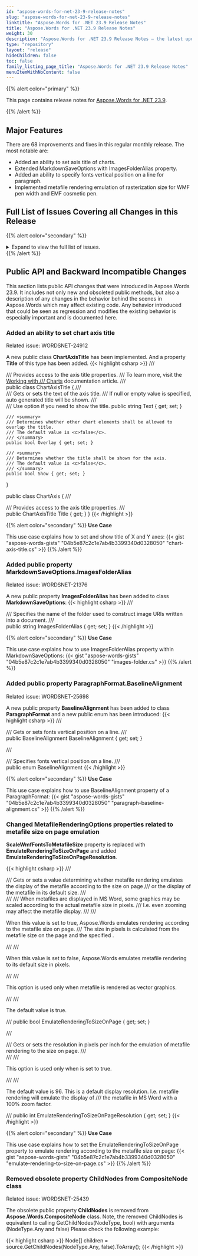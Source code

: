```yaml
---
id: "aspose-words-for-net-23-9-release-notes"
slug: "aspose-words-for-net-23-9-release-notes"
linktitle: "Aspose.Words for .NET 23.9 Release Notes"
title: "Aspose.Words for .NET 23.9 Release Notes"
weight: 30
description: "Aspose.Words for .NET 23.9 Release Notes – the latest updates and fixes."
type: "repository"
layout: "release"
hideChildren: false
toc: false
family_listing_page_title: "Aspose.Words for .NET 23.9 Release Notes"
menuItemWithNoContent: false
---
```


{{% alert color="primary" %}}

This page contains release notes for [Aspose.Words for .NET 23.9](https://www.nuget.org/packages/Aspose.Words/23.9.0).

{{% /alert %}}

## Major Features

There are 68 improvements and fixes in this regular monthly release. The most notable are:

- Added an ability to set axis title of charts.
- Extended MarkdownSaveOptions with ImagesFolderAlias property.
- Added an ability to specify fonts vertical position on a line for paragraph.
- Implemented metafile rendering emulation of rasterization size for WMF pen width and EMF cosmetic pen.

## Full List of Issues Covering all Changes in this Release

{{% alert color="secondary" %}}
<details><summary>Expand to view the full list of issues.</summary>

|Key|Summary|Category|
| :- | :- | :- |
|WORDSNET-24397|Allow getting styleId value form Style|New Feature
|WORDSNET-21376|Support MarkdownSaveOptions.ImagesFolderAlias|New Feature
|WORDSNET-24912|Support chart axis title in API|New Feature
|WORDSNET-24672|Axis title support|New Feature
|WORDSNET-13933|Add feature to set Axis Title of Chart|New Feature
|WORDSNET-14201|Support paragraph's property Automatically Adjust Right Indent When Using Document Grid|New Feature
|WORDSNET-25755|LINQ Reporting Engine - Treat a variable initialized upon a missing member as a missing member|New Feature
|WORDSNET-25403|Consider moving to SkiaSharp 2.88.3 |New Feature
|WORDSNET-14300|None of the table lines are being printed on the TIFF image and incorrect table layout|New Feature
|WORDSNET-22157|Text is Shifted up to Previous Page in output PDF|Enhancement
|WORDSNET-14298|Table lines are not printed on the TIFF image|Enhancement
|WORDSNET-25778|Content is shown incorrectly after report building and converting to PDF|Enhancement
|WORDSNET-25801|Text outline format is lost on CHM loading|Bug
|WORDSNET-25808|Invalid license signature error message when a license is applied|Bug
|WORDSNET-25829|FileCorruptedException is thrown upon loading DOCX document|Bug
|WORDSNET-25757|DOCX to MD: Ticks not converted correctly|Bug
|WORDSNET-25812|Content appears on the wrong page in AW layout|Bug
|WORDSNET-25724|Incorrect paragraph border position|Bug
|WORDSNET-25791|OutOfMemoryException on rendering to PDF|Bug
|WORDSNET-25680|DOCX to PDF: different chart label|Bug
|WORDSNET-25588|Text is not matched when FindWholeWordsOnly is enabled|Bug
|WORDSNET-25698|Make ParagraphFormat.BaselineAlignment public|Bug
|WORDSNET-23746|Markdown document with a SVG image embedded as a data URL is imported as plain text|Bug
|WORDSNET-25784|Zero-width joiner is not rendered correctly when exporting Word document to PDF|Bug
|WORDSNET-25797|REF filed is rendered/updated incorrectly when saving to PDF|Bug
|WORDSNET-25270|Exception loading rtf file|Bug
|WORDSNET-25811|Date SDT has incorrect value after comparing documents.|Bug
|WORDSNET-25716|Leading spaces for the Code 128 font are rendered incorrectly|Bug
|WORDSNET-25741|DOCX merging issue|Bug
|WORDSNET-25766|Page numbers in TOC is incorrect after rendering|Bug
|WORDSNET-25806|Form field font is changed after open/save document as RTF and further rendering to PDF|Bug
|WORDSNET-25817|Performance degradation of AppendDocument method after 23.8 version|Bug
|WORDSNET-25756|InvalidCastException is thrown while comparing documents|Bug
|WORDSNET-16656|EMF cosmetic pen to vector graphics rendering - pictures render incorrectly in PDF|Bug
|WORDSNET-24935|Dashed line is rendered with too small step in metafile|Bug
|WORDSNET-21705|Text is moved to the previous page after DOCX to PDF conversion |Bug
|WORDSNET-25718|Shape is moved to previous page and overlaps content|Bug
|WORDSNET-25431|DOC to PDF: Image is clipped on conversion|Bug
|WORDSNET-25488|The size of radical sign according to the font size of the first MathElement|Bug
|WORDSNET-25717|Incorrect height calculation of the function if it is part of complex math element|Bug
|WORDSNET-25528|FileCorruptedException is thrown upon loading HTML document when BlockImportMode.Preserve is used|Bug
|WORDSNET-25234|Double underline looks like a single bold underline in HtmlFixed or PDF|Bug
|WORDSNET-25565|The exception is thrown when comparing documents|Bug
|WORDSNET-25730|Excel spreadsheet OLE object extracted from DOC cannot be opened|Bug
|WORDSNET-25773|NullReferenceException on conversion to PDF|Bug
|WORDSNET-25780|IndexOutOfRangeException is thrown on conversion to PDF|Bug
|WORDSNET-24985|Textbox is missing on the first page after import|Bug
|WORDSNET-24430|Artifacts appears after rendering document to PDF with SkiaSharp 2.88.0|Bug
|WORDSNET-24070|Incorrect rendering document to PDF|Bug
|WORDSNET-25774|Line AutoShape is rendered thinner|Bug
|WORDSNET-25790|Aspose.Words 23.8 - evaluation message added if metered license applied|Bug
|WORDSNET-25725|Document.UpdateFields() throws 'Invalid document model. Operation can not be completed.'|Bug
|WORDSNET-25796|Missing characters after converting PDF to DOCX|Bug
|WORDSNET-25794|Metered license not expired but watermark is shown|Bug
|WORDSNET-25792|The size of "Sigma" and "Pi" signs is incorrect in "stretch" mode of the N-ary function|Bug
|WORDSNET-25739|Transparent page background does not work in EMF using AW EMF renderer|Bug
|WORDSNET-25754|Fonts are substituted even when they are availabe in the fonts folder|Bug
|WORDSNET-24524|Incorrect rendering of the radical sign|Bug
|WORDSNET-21905|Extra memory consumption for metafiles|Bug
|WORDSNET-25732|Font size is changed after converting PDF to DOCX|Bug
|WORDSNET-25682|DML shape is not detected as a watermark by Aspose.Words|Bug
|WORDSNET-25584|InvalidOperationException is thrown when remove hidden bookmark|Bug
|WORDSNET-24600|List type is changed after appending documents|Bug
|WORDSNET-25759|Inaccurate header export when converting RTF to HTML|Bug
|WORDSNET-24612|Font in footer is changed after appending document with KeepSourceFormatting|Bug
|WORDSNET-24110|Image is lost upon rendering document on Alpine Linux|Bug
|WORDSNET-25764|Inline shape is not clipped by the container table cell on conversion to PDF|Bug
|WORDSNET-25795|Unexpected font in output PDF|Bug
</details>
{{% /alert %}}

## Public API and Backward Incompatible Changes

This section lists public API changes that were introduced in Aspose.Words 23.9. It includes not only new and obsoleted public methods, but also a description of any changes in the behavior behind the scenes in Aspose.Words which may affect existing code. Any behavior introduced that could be seen as regression and modifies the existing behavior is especially important and is documented here.

### Added an ability to set chart axis title

Related issue: WORDSNET-24912

A new public class **ChartAxisTitle** has been implemented. And a property **Title** of this type has been added.
{{< highlight csharp >}}
/// <summary>
/// Provides access to the axis title properties.
/// To learn more, visit the <a href="https://docs.aspose.com/words/net/working-with-charts/">Working with
/// Charts</a> documentation article.
/// </summary>
public class ChartAxisTitle
{
    /// <summary>
    /// Gets or sets the text of the axis title.
    /// If <c>null</c> or empty value is specified, auto generated title will be shown.
    /// </summary>
    /// <remarks>Use <see cref="Show"/> option if you need to show the title.</remarks>
    public string Text { get; set; }

    /// <summary>
    /// Determines whether other chart elements shall be allowed to overlap the title.
    /// The default value is <c>false</c>.
    /// </summary>
    public bool Overlay { get; set; }

    /// <summary>
    /// Determines whether the title shall be shown for the axis.
    /// The default value is <c>false</c>.
    /// </summary>
    public bool Show { get; set; }
}

public class ChartAxis
{
    /// <summary>
    /// Provides access to the axis title properties.
    /// </summary>
    public ChartAxisTitle Title { get; }
}
{{< /highlight >}}

{{% alert color="secondary" %}}
**Use Case**

This use case explains how to set and show title of X and Y axes:
{{< gist "aspose-words-gists" "04b5e87c2c1e7ab4b3399340d0328050" "chart-axis-title.cs" >}}
{{% /alert %}}

### Added public property MarkdownSaveOptions.ImagesFolderAlias

Related issue: WORDSNET-21376

A new public property **ImagesFolderAlias** has been added to class **MarkdownSaveOptions**:
{{< highlight csharp >}}
/// <summary>
/// Specifies the name of the folder used to construct image URIs written into a document.
/// </summary>
public string ImagesFolderAlias { get; set; }
{{< /highlight >}}

{{% alert color="secondary" %}}
**Use Case**

This use case explains how to use ImagesFolderAlias property within MarkdownSaveOptions:
{{< gist "aspose-words-gists" "04b5e87c2c1e7ab4b3399340d0328050" "images-folder.cs" >}}
{{% /alert %}}

### Added public property ParagraphFormat.BaselineAlignment

Related issue: WORDSNET-25698

A new public property **BaselineAlignment** has been added to class **ParagraphFormat** and a new public enum has been introduced:
{{< highlight csharp >}}
/// <summary>
/// Gets or sets fonts vertical position on a line.
/// </summary>
public BaselineAlignment BaselineAlignment { get; set; }

/// <summary>
/// Specifies fonts vertical position on a line.
/// </summary>
public enum BaselineAlignment
{{< /highlight >}}

{{% alert color="secondary" %}}
**Use Case**

This use case explains how to use BaselineAlignment property of a ParagraphFormat:
{{< gist "aspose-words-gists" "04b5e87c2c1e7ab4b3399340d0328050" "paragraph-baseline-alignment.cs" >}}
{{% /alert %}}

### Changed MetafileRenderingOptions properties related to metafile size on page emulation

**ScaleWmfFontsToMetafileSize** property is replaced with **EmulateRenderingToSizeOnPage** and added **EmulateRenderingToSizeOnPageResolution**.

{{< highlight csharp >}}
/// <summary>
/// Gets or sets a value determining whether metafile rendering emulates the display of the metafile according to the size on page
/// or the display of the metafile in its default size.
/// </summary>
/// <remarks>
/// <para>When metafiles are displayed in MS Word, some graphics may be scaled according to the actual metafile size in pixels.
/// I.e. even zooming may affect the metafile display.</para>
///
/// <p>When this value is set to <c>true</c>, Aspose.Words emulates rendering according to the metafile size on page.
/// The size in pixels is calculated from the metafile size on the page and the specified <see cref="EmulateRenderingToSizeOnPageResolution"/>.</p>
///
/// <p>When this value is set to <c>false</c>, Aspose.Words emulates metafile rendering to its default size in pixels.</p>
///
/// <p>This option is used only when metafile is rendered as vector graphics.</p>
///
/// <p>The default value is <c>true</c>.</p>
/// </remarks>
public bool EmulateRenderingToSizeOnPage { get; set; }

/// <summary>
/// Gets or sets the resolution in pixels per inch for the emulation of metafile rendering to the size on page.
/// </summary>
/// <remarks>
/// <p>This option is used only when <see cref="EmulateRenderingToSizeOnPage"/> is set to <c>true</c>.</p>
///
/// <p>The default value is 96. This is a default display resolution. I.e. metafile rendering will emulate the display of
/// the metafile in MS Word with a 100% zoom factor.</p>
/// </remarks>
public int EmulateRenderingToSizeOnPageResolution { get; set; }
{{< /highlight >}}

{{% alert color="secondary" %}}
**Use Case**

This use case explains how to set the EmulateRenderingToSizeOnPage property to emulate rendering according to the metafile size on page:
{{< gist "aspose-words-gists" "04b5e87c2c1e7ab4b3399340d0328050" "emulate-rendering-to-size-on-page.cs" >}}
{{% /alert %}}

### Removed obsolete property ChildNodes from CompositeNode class

Related issue: WORDSNET-25439

The obsolete public property **ChildNodes** is removed from **Aspose.Words.CompositeNode** class.
Note, the removed ChildNodes is equivalent to calling GetChildNodes(NodeType, bool) with arguments (NodeType.Any and false)
Please check the following example:

{{< highlight csharp >}}
Node[] children = source.GetChildNodes(NodeType.Any, false).ToArray();
{{< /highlight >}}